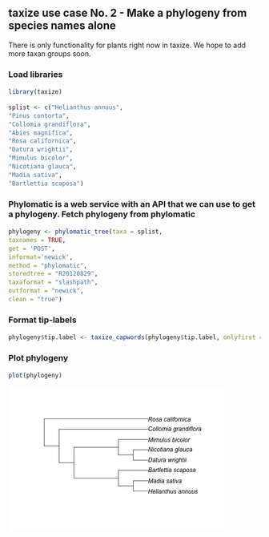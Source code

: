 ## taxize use case No. 2 - Make a phylogeny from species names alone

There is only functionality for plants right now in taxize. We hope to add more taxan groups soon.



### Load libraries


```r
library(taxize)
```


```r
splist <- c("Helianthus annuus",
"Pinus contorta",
"Collomia grandiflora",
"Abies magnifica",
"Rosa californica",
"Datura wrightii",
"Mimulus bicolor",
"Nicotiana glauca",
"Madia sativa",
"Bartlettia scaposa")
```

### Phylomatic is a web service with an API that we can use to get a phylogeny. Fetch phylogeny from phylomatic 


```r
phylogeny <- phylomatic_tree(taxa = splist,
taxnames = TRUE,
get = 'POST',
informat='newick',
method = "phylomatic",
storedtree = "R20120829",
taxaformat = "slashpath",
outformat = "newick",
clean = "true")
```

### Format tip-labels 


```r
phylogeny$tip.label <- taxize_capwords(phylogeny$tip.label, onlyfirst = TRUE)
```

### Plot phylogeny 


```r
plot(phylogeny)
```

![plot of chunk unnamed-chunk-3](figure/unnamed-chunk-3.png) 
